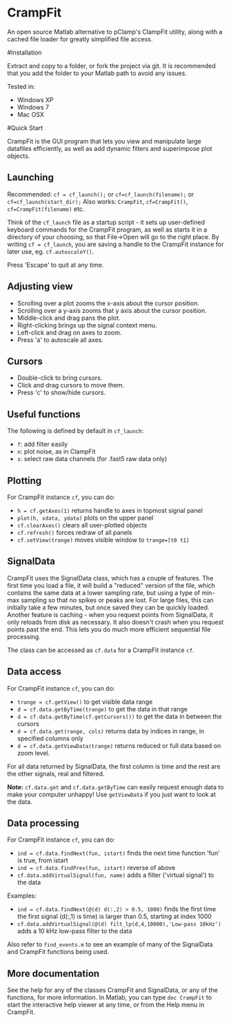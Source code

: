 CrampFit
========

An open source Matlab alternative to pClamp's ClampFit utility, along with a cached file loader for greatly
simplified file access.



#Installation

Extract and copy to a folder, or fork the project via git. It is recommended that you add the folder to your Matlab
path to avoid any issues.

Tested in:
* Windows XP
* Windows 7
* Mac OSX




#Quick Start

CrampFit is the GUI program that lets you view and manipulate large datafiles efficiently, as well as add dynamic
filters and superimpose plot objects.

## Launching

Recommended: `cf = cf_launch();` or `cf=cf_launch(filename);` or `cf=cf_launch(start_dir);`
Also works: `CrampFit`, `cf=CrampFit()`, `cf=CrampFit(filename)` etc.

Think of the `cf_launch` file as a startup script - it sets up user-defined keyboard commands for the CrampFit program, as well as 
starts it in a directory of your choosing, so that File->Open will go to the right place. By writing `cf = cf_launch`, you are saving a 
handle to the CrampFit instance for later use, eg. `cf.autoscaleY()`.

Press 'Escape' to quit at any time.


## Adjusting view

* Scrolling over a plot zooms the x-axis about the cursor position. 
* Scrolling over a y-axis zooms that y axis about the cursor position.
* Middle-click and drag pans the plot.
* Right-clicking brings up the signal context menu.
* Left-click and drag on axes to zoom.
* Press 'a' to autoscale all axes.


## Cursors
* Double-click to bring cursors.
* Click and drag cursors to move them.
* Press 'c' to show/hide cursors.


## Useful functions

The following is defined by default in `cf_launch`:
* `f`: add filter easily
* `n`: plot noise, as in ClampFit
* `s`: select raw data channels (for .fast5 raw data only)


## Plotting

For CrampFit instance `cf`, you can do:

* `h = cf.getAxes(1)` returns handle to axes in topmost signal panel
* `plot(h, xdata, ydata)` plots on the upper panel
* `cf.clearAxes()` clears all user-plotted objects
* `cf.refresh()` forces redraw of all panels
* `cf.setView(trange)` moves visible window to `trange=[t0 t1]`


## SignalData

CrampFit uses the SignalData class, which has a couple of features. The first time you load a file, it will build
a "reduced" version of the file, which contains the same data at a lower sampling rate, but using a type of min-max
sampling so that no spikes or peaks are lost. For large files, this can initially take a few minutes, but once saved they can be quickly loaded.
Another feature is caching - when you request points from SignalData, it only reloads from disk as necessary. It also doesn't crash when you request points past the end. This lets you do much more efficient sequential file processing.

The class can be accessed as `cf.data` for a CrampFit instance `cf`.



## Data access

For CrampFit instance `cf`, you can do:

* `trange = cf.getView()` to get visible data range
* `d = cf.data.getByTime(trange)` to get the data in that range
* `d = cf.data.getByTime(cf.getCursors())` to get the data in between the cursors
* `d = cf.data.get(range, cols)` returns data by indices in range, in specified columns only
* `d = cf.data.getViewData(trange)` returns reduced or full data based on zoom level.

For all data returned by SignalData, the first column is time and the rest are the other signals, real and filtered.

**Note:** `cf.data.get` and `cf.data.getByTime` can easily request enough data to make your computer unhappy! Use `getViewData` if you just want to look at the data.



## Data processing

For CrampFit instance `cf`, you can do:

* `ind = cf.data.findNext(fun, istart)` finds the next time function 'fun' is true, from istart
* `ind = cf.data.findPrev(fun, istart)` reverse of above
* `cf.data.addVirtualSignal(fun, name)` adds a filter ('virtual signal') to the data

Examples:

* `ind = cf.data.findNext(@(d) d(:,2) > 0.5, 1000)` finds the first time the first signal (d(:,1) is time) is larger than 0.5, starting at index 1000
* `cf.data.addVirtualSignal(@(d) filt_lp(d,4,10000),'Low-pass 10kHz')` adds a 10 kHz low-pass filter to the data

Also refer to `find_events.m` to see an example of many of the SignalData and CrampFit functions being used.


## More documentation

See the help for any of the classes CrampFit and SignalData, or any of the functions, for more information. In Matlab, you can type `doc CrampFit` to start the interactive help viewer at any time, or from the Help menu in CrampFit.

